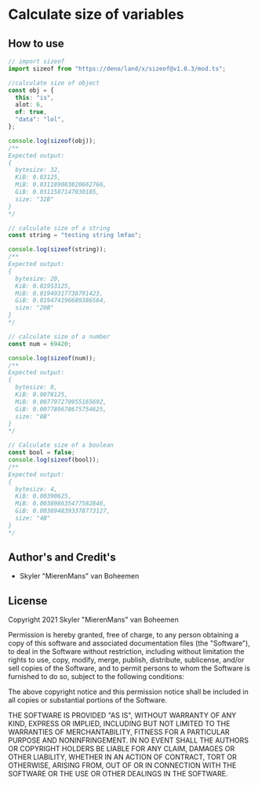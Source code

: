 # Calculate size of variables

## How to use

```ts
// import sizeof
import sizeof from "https://deno/land/x/sizeof@v1.0.3/mod.ts";

//calculate size of object
const obj = {
  this: "is",
  alot: 6,
  of: true,
  "data": "lol",
};

console.log(sizeof(obj));
/**
Expected output:
{
  bytesize: 32,
  KiB: 0.03125,
  MiB: 0.031189083820662766,
  GiB: 0.0311587147030185,
  size: "32B"
}
*/

// calculate size of a string
const string = "testing string lmfao";

console.log(sizeof(string));
/**
Expected output:
{
  bytesize: 20,
  KiB: 0.01953125,
  MiB: 0.01949317738791423,
  GiB: 0.019474196689386564,
  size: "20B"
}
*/

// calculate size of a number
const num = 69420;

console.log(sizeof(num));
/**
Expected output:
{
  bytesize: 8,
  KiB: 0.0078125,
  MiB: 0.007797270955165692,
  GiB: 0.007789678675754625,
  size: "8B"
}
*/

// Calculate size of a boolean
const bool = false;
console.log(sizeof(bool));
/**
Expected output:
{
  bytesize: 4,
  KiB: 0.00390625,
  MiB: 0.003898635477582846,
  GiB: 0.0038948393378773127,
  size: "4B"
}
*/
```

## Author's and Credit's

- Skyler "MierenMans" van Boheemen

## License

Copyright 2021 Skyler "MierenMans" van Boheemen

Permission is hereby granted, free of charge, to any person obtaining a copy of
this software and associated documentation files (the "Software"), to deal in
the Software without restriction, including without limitation the rights to
use, copy, modify, merge, publish, distribute, sublicense, and/or sell copies of
the Software, and to permit persons to whom the Software is furnished to do so,
subject to the following conditions:

The above copyright notice and this permission notice shall be included in all
copies or substantial portions of the Software.

THE SOFTWARE IS PROVIDED "AS IS", WITHOUT WARRANTY OF ANY KIND, EXPRESS OR
IMPLIED, INCLUDING BUT NOT LIMITED TO THE WARRANTIES OF MERCHANTABILITY, FITNESS
FOR A PARTICULAR PURPOSE AND NONINFRINGEMENT. IN NO EVENT SHALL THE AUTHORS OR
COPYRIGHT HOLDERS BE LIABLE FOR ANY CLAIM, DAMAGES OR OTHER LIABILITY, WHETHER
IN AN ACTION OF CONTRACT, TORT OR OTHERWISE, ARISING FROM, OUT OF OR IN
CONNECTION WITH THE SOFTWARE OR THE USE OR OTHER DEALINGS IN THE SOFTWARE.
